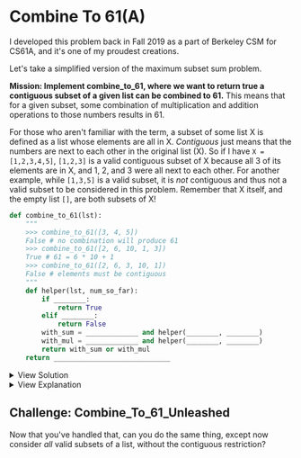 # Combine To 61(A)

I developed this problem back in Fall 2019 as a part of Berkeley CSM for CS61A, and it's one of my proudest creations. 

Let's take a simplified version of the maximum subset sum problem. 

**Mission: Implement combine\_to\_61, where we want to return true a contiguous subset of a given list can be combined to 61.** This means that for a given subset, some combination of multiplication and addition operations to those numbers results in 61.

For those who aren't familiar with the term, a subset of some list X is defined as a list whose elements are all in X. *Contiguous* just means that the numbers are next to each other in the original list (X). So if I have `X = [1,2,3,4,5]`, `[1,2,3]` is a valid contiguous subset of X because all 3 of its elements are in X, and 1, 2, and 3 were all next to each other. For another example, while `[1,3,5]` is a valid subset, it is *not* contiguous and thus not a valid subset to be considered in this problem. Remember that X itself, and the empty list `[]`, are both subsets of X!

```python
def combine_to_61(lst):
    """
    >>> combine_to_61([3, 4, 5])
    False # no combination will produce 61
    >>> combine_to_61([2, 6, 10, 1, 3])
    True # 61 = 6 * 10 + 1
    >>> combine_to_61([2, 6, 3, 10, 1])
    False # elements must be contiguous
    """
    def helper(lst, num_so_far):
        if ________:
            return True
        elif ________:
            return False
        with_sum = _____________ and helper(________, ________)
        with_mul = _____________ and helper(________, ________)
        return with_sum or with_mul
    return _____________________________
```

<details><summary markdown="span">View Solution</summary>

```python
def combine_to_61(lst):
    def helper(lst, num_so_far):
        if num_so_far == 61:
            return True
        elif not lst:
            return False
        with_sum = num_so_far + lst[0] <= 61 and helper(lst[1:], num_so_far + lst[0])
        with_mul = num_so_far * lst[0] <= 61 and helper(lst[1:], num_so_far * lst[0])
        return with_sum or with_mul
    return helper(lst, 0)
```

</details>

<details><summary markdown="span">View Explanation</summary>
The first thing we notice from our skeleton code is that we take a helper function that takes an extra parameter `num_so_far`. In general, added parameters such as this are meant as a tracker of progress somehow. This should immediately give us a clue that `num_so_far` will track our total sum-product recursively.

Given that, our first base case becomes easy: If our tracker has a value of 61, we know we've found some product/sum of elements in `lst` that results in value 61. 

Our second base case will probably consider the other parameter list: in general, try to consider base cases for each parameter. So we ask ourselves, "When do we know immediately whether or not our list can combine to 61 or not?" Well, on the simplest possible input, an empty list, of course! There's no possible way you can do anything sum or product with an empty list. 

With our base cases done, now comes the fun part of the problem: Implementing the sum/product algorithm. We see in our skeleton code that our helper function returns `with_sum or with_mul`. This indicates that `with_sum` and `with_mul` should be one-liner booleans! With that knowledge, what do we do? Well, in recursive problems such as this, it's incredibly to common perform an action with one element and recurse on the rest. So to test summing one element from lst into our sum-product cumulative total, we can call `helper(lst[1:], num_so_far + lst[0])`, and to test multiplying that element, we call `helper(lst[1:], num_so_far * lst[0])`. 

We can prune our recursive tree a bit with our contiguousness requirement: if the operation of summing OR multiplying by the first element of `lst` results in a sum-product greater than 61, we know we'll have overshot it and that subset won't work.

</details>

## Challenge: Combine\_To\_61\_Unleashed

Now that you've handled that, can you do the same thing, except now consider *all* valid subsets of a list, without the contiguous restriction? 